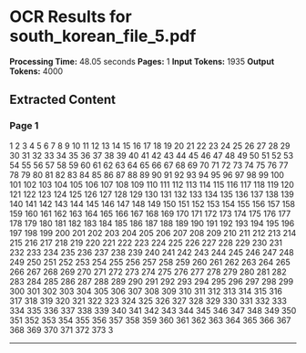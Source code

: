 # OCR Results for south_korean_file_5.pdf

**Processing Time:** 48.05 seconds
**Pages:** 1
**Input Tokens:** 1935
**Output Tokens:** 4000

## Extracted Content

### Page 1

<watermark>1<watermark> <watermark>2<watermark> <watermark>3<watermark> <watermark>4<watermark> <watermark>5<watermark> <watermark>6<watermark> <watermark>7<watermark> <watermark>8<watermark> <watermark>9<watermark> <watermark>10<watermark> <watermark>11<watermark> <watermark>12<watermark> <watermark>13<watermark> <watermark>14<watermark> <watermark>15<watermark> <watermark>16<watermark> <watermark>17<watermark> <watermark>18<watermark> <watermark>19<watermark> <watermark>20<watermark> <watermark>21<watermark> <watermark>22<watermark> <watermark>23<watermark> <watermark>24<watermark> <watermark>25<watermark> <watermark>26<watermark> <watermark>27<watermark> <watermark>28<watermark> <watermark>29<watermark> <watermark>30<watermark> <watermark>31<watermark> <watermark>32<watermark> <watermark>33<watermark> <watermark>34<watermark> <watermark>35<watermark> <watermark>36<watermark> <watermark>37<watermark> <watermark>38<watermark> <watermark>39<watermark> <watermark>40<watermark> <watermark>41<watermark> <watermark>42<watermark> <watermark>43<watermark> <watermark>44<watermark> <watermark>45<watermark> <watermark>46<watermark> <watermark>47<watermark> <watermark>48<watermark> <watermark>49<watermark> <watermark>50<watermark> <watermark>51<watermark> <watermark>52<watermark> <watermark>53<watermark> <watermark>54<watermark> <watermark>55<watermark> <watermark>56<watermark> <watermark>57<watermark> <watermark>58<watermark> <watermark>59<watermark> <watermark>60<watermark> <watermark>61<watermark> <watermark>62<watermark> <watermark>63<watermark> <watermark>64<watermark> <watermark>65<watermark> <watermark>66<watermark> <watermark>67<watermark> <watermark>68<watermark> <watermark>69<watermark> <watermark>70<watermark> <watermark>71<watermark> <watermark>72<watermark> <watermark>73<watermark> <watermark>74<watermark> <watermark>75<watermark> <watermark>76<watermark> <watermark>77<watermark> <watermark>78<watermark> <watermark>79<watermark> <watermark>80<watermark> <watermark>81<watermark> <watermark>82<watermark> <watermark>83<watermark> <watermark>84<watermark> <watermark>85<watermark> <watermark>86<watermark> <watermark>87<watermark> <watermark>88<watermark> <watermark>89<watermark> <watermark>90<watermark> <watermark>91<watermark> <watermark>92<watermark> <watermark>93<watermark> <watermark>94<watermark> <watermark>95<watermark> <watermark>96<watermark> <watermark>97<watermark> <watermark>98<watermark> <watermark>99<watermark> <watermark>100<watermark> <watermark>101<watermark> <watermark>102<watermark> <watermark>103<watermark> <watermark>104<watermark> <watermark>105<watermark> <watermark>106<watermark> <watermark>107<watermark> <watermark>108<watermark> <watermark>109<watermark> <watermark>110<watermark> <watermark>111<watermark> <watermark>112<watermark> <watermark>113<watermark> <watermark>114<watermark> <watermark>115<watermark> <watermark>116<watermark> <watermark>117<watermark> <watermark>118<watermark> <watermark>119<watermark> <watermark>120<watermark> <watermark>121<watermark> <watermark>122<watermark> <watermark>123<watermark> <watermark>124<watermark> <watermark>125<watermark> <watermark>126<watermark> <watermark>127<watermark> <watermark>128<watermark> <watermark>129<watermark> <watermark>130<watermark> <watermark>131<watermark> <watermark>132<watermark> <watermark>133<watermark> <watermark>134<watermark> <watermark>135<watermark> <watermark>136<watermark> <watermark>137<watermark> <watermark>138<watermark> <watermark>139<watermark> <watermark>140<watermark> <watermark>141<watermark> <watermark>142<watermark> <watermark>143<watermark> <watermark>144<watermark> <watermark>145<watermark> <watermark>146<watermark> <watermark>147<watermark> <watermark>148<watermark> <watermark>149<watermark> <watermark>150<watermark> <watermark>151<watermark> <watermark>152<watermark> <watermark>153<watermark> <watermark>154<watermark> <watermark>155<watermark> <watermark>156<watermark> <watermark>157<watermark> <watermark>158<watermark> <watermark>159<watermark> <watermark>160<watermark> <watermark>161<watermark> <watermark>162<watermark> <watermark>163<watermark> <watermark>164<watermark> <watermark>165<watermark> <watermark>166<watermark> <watermark>167<watermark> <watermark>168<watermark> <watermark>169<watermark> <watermark>170<watermark> <watermark>171<watermark> <watermark>172<watermark> <watermark>173<watermark> <watermark>174<watermark> <watermark>175<watermark> <watermark>176<watermark> <watermark>177<watermark> <watermark>178<watermark> <watermark>179<watermark> <watermark>180<watermark> <watermark>181<watermark> <watermark>182<watermark> <watermark>183<watermark> <watermark>184<watermark> <watermark>185<watermark> <watermark>186<watermark> <watermark>187<watermark> <watermark>188<watermark> <watermark>189<watermark> <watermark>190<watermark> <watermark>191<watermark> <watermark>192<watermark> <watermark>193<watermark> <watermark>194<watermark> <watermark>195<watermark> <watermark>196<watermark> <watermark>197<watermark> <watermark>198<watermark> <watermark>199<watermark> <watermark>200<watermark> <watermark>201<watermark> <watermark>202<watermark> <watermark>203<watermark> <watermark>204<watermark> <watermark>205<watermark> <watermark>206<watermark> <watermark>207<watermark> <watermark>208<watermark> <watermark>209<watermark> <watermark>210<watermark> <watermark>211<watermark> <watermark>212<watermark> <watermark>213<watermark> <watermark>214<watermark> <watermark>215<watermark> <watermark>216<watermark> <watermark>217<watermark> <watermark>218<watermark> <watermark>219<watermark> <watermark>220<watermark> <watermark>221<watermark> <watermark>222<watermark> <watermark>223<watermark> <watermark>224<watermark> <watermark>225<watermark> <watermark>226<watermark> <watermark>227<watermark> <watermark>228<watermark> <watermark>229<watermark> <watermark>230<watermark> <watermark>231<watermark> <watermark>232<watermark> <watermark>233<watermark> <watermark>234<watermark> <watermark>235<watermark> <watermark>236<watermark> <watermark>237<watermark> <watermark>238<watermark> <watermark>239<watermark> <watermark>240<watermark> <watermark>241<watermark> <watermark>242<watermark> <watermark>243<watermark> <watermark>244<watermark> <watermark>245<watermark> <watermark>246<watermark> <watermark>247<watermark> <watermark>248<watermark> <watermark>249<watermark> <watermark>250<watermark> <watermark>251<watermark> <watermark>252<watermark> <watermark>253<watermark> <watermark>254<watermark> <watermark>255<watermark> <watermark>256<watermark> <watermark>257<watermark> <watermark>258<watermark> <watermark>259<watermark> <watermark>260<watermark> <watermark>261<watermark> <watermark>262<watermark> <watermark>263<watermark> <watermark>264<watermark> <watermark>265<watermark> <watermark>266<watermark> <watermark>267<watermark> <watermark>268<watermark> <watermark>269<watermark> <watermark>270<watermark> <watermark>271<watermark> <watermark>272<watermark> <watermark>273<watermark> <watermark>274<watermark> <watermark>275<watermark> <watermark>276<watermark> <watermark>277<watermark> <watermark>278<watermark> <watermark>279<watermark> <watermark>280<watermark> <watermark>281<watermark> <watermark>282<watermark> <watermark>283<watermark> <watermark>284<watermark> <watermark>285<watermark> <watermark>286<watermark> <watermark>287<watermark> <watermark>288<watermark> <watermark>289<watermark> <watermark>290<watermark> <watermark>291<watermark> <watermark>292<watermark> <watermark>293<watermark> <watermark>294<watermark> <watermark>295<watermark> <watermark>296<watermark> <watermark>297<watermark> <watermark>298<watermark> <watermark>299<watermark> <watermark>300<watermark> <watermark>301<watermark> <watermark>302<watermark> <watermark>303<watermark> <watermark>304<watermark> <watermark>305<watermark> <watermark>306<watermark> <watermark>307<watermark> <watermark>308<watermark> <watermark>309<watermark> <watermark>310<watermark> <watermark>311<watermark> <watermark>312<watermark> <watermark>313<watermark> <watermark>314<watermark> <watermark>315<watermark> <watermark>316<watermark> <watermark>317<watermark> <watermark>318<watermark> <watermark>319<watermark> <watermark>320<watermark> <watermark>321<watermark> <watermark>322<watermark> <watermark>323<watermark> <watermark>324<watermark> <watermark>325<watermark> <watermark>326<watermark> <watermark>327<watermark> <watermark>328<watermark> <watermark>329<watermark> <watermark>330<watermark> <watermark>331<watermark> <watermark>332<watermark> <watermark>333<watermark> <watermark>334<watermark> <watermark>335<watermark> <watermark>336<watermark> <watermark>337<watermark> <watermark>338<watermark> <watermark>339<watermark> <watermark>340<watermark> <watermark>341<watermark> <watermark>342<watermark> <watermark>343<watermark> <watermark>344<watermark> <watermark>345<watermark> <watermark>346<watermark> <watermark>347<watermark> <watermark>348<watermark> <watermark>349<watermark> <watermark>350<watermark> <watermark>351<watermark> <watermark>352<watermark> <watermark>353<watermark> <watermark>354<watermark> <watermark>355<watermark> <watermark>356<watermark> <watermark>357<watermark> <watermark>358<watermark> <watermark>359<watermark> <watermark>360<watermark> <watermark>361<watermark> <watermark>362<watermark> <watermark>363<watermark> <watermark>364<watermark> <watermark>365<watermark> <watermark>366<watermark> <watermark>367<watermark> <watermark>368<watermark> <watermark>369<watermark> <watermark>370<watermark> <watermark>371<watermark> <watermark>372<watermark> <watermark>373<watermark> <watermark>3

---

